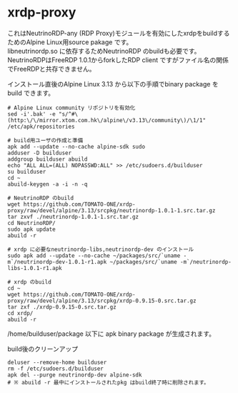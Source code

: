 # xrdp-proxy
これはNeutrinoRDP-any (RDP Proxy)モジュールを有効にしたxrdpをbuildするためのAlpine Linux用source pakage です。  
libneutrinordp.so に依存するためNeutrinoRDP のbuildも必要です。  
NeutrinoRDPはFreeRDP 1.0.1からforkしたRDP client ですがファイル名の関係でFreeRDPと共存できません。  

インストール直後のAlpine Linux 3.13 から以下の手順でbinary package をbuild できます。

```
# Alpine Linux community リポジトリを有効化
sed -i'.bak' -e "s/^#\(http:\/\/mirror.xtom.com.hk\/alpine\/v3.13\/community\)/\1/1" /etc/apk/repositories

# build用ユーザの作成と準備
apk add --update --no-cache alpine-sdk sudo
adduser -D builduser
addgroup builduser abuild
echo "ALL ALL=(ALL) NOPASSWD:ALL" >> /etc/sudoers.d/builduser
su builduser
cd ~
abuild-keygen -a -i -n -q

# NeutrinoRDP のbuild
wget https://github.com/TOMATO-ONE/xrdp-proxy/raw/devel/alpine/3.13/srcpkg/neutrinordp-1.0.1-1.src.tar.gz
tar zxvf ./neutrinordp-1.0.1-1.src.tar.gz
cd NeutrinoRDP/
sudo apk update
abuild -r

# xrdp に必要なneutrinordp-libs,neutrinordp-dev のインストール
sudo apk add --update --no-cache ~/packages/src/`uname -m`/neutrinordp-dev-1.0.1-r1.apk ~/packages/src/`uname -m`/neutrinordp-libs-1.0.1-r1.apk

# xrdp のbuild
cd ~ 
wget https://github.com/TOMATO-ONE/xrdp-proxy/raw/devel/alpine/3.13/srcpkg/xrdp-0.9.15-0.src.tar.gz
tar zxf ./xrdp-0.9.15-0.src.tar.gz
cd xrdp/
abuild -r
```
 /home/builduser/package 以下に apk binary package が生成されます。

build後のクリーンアップ
```
deluser --remove-home builduser
rm -f /etc/sudoers.d/builduser
apk del --purge neutrinordp-dev alpine-sdk
# ※ abuild -r 最中にインストールされたpkg はbuild終了時に削除されます。 
```
